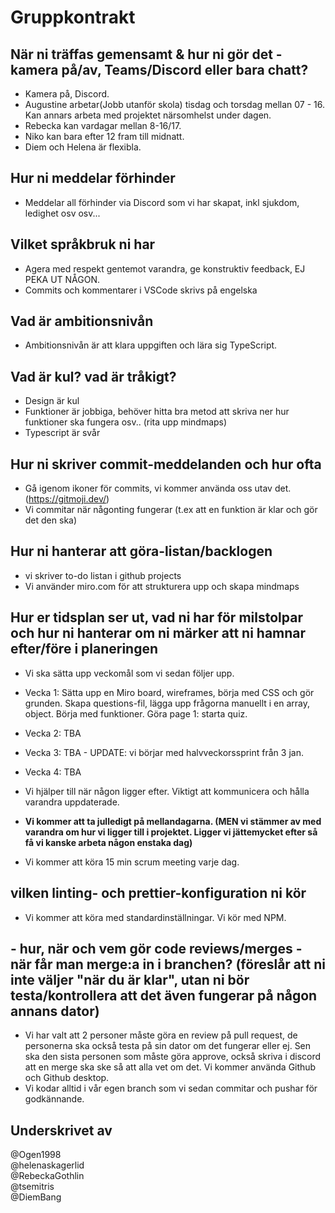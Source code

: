 # Gruppkontrakt

## När ni träffas gemensamt & hur ni gör det - kamera på/av, Teams/Discord eller bara chatt? 
- Kamera på, Discord.
- Augustine arbetar(Jobb utanför skola) tisdag och torsdag mellan 07 - 16. Kan annars arbeta med projektet närsomhelst under dagen.
- Rebecka kan vardagar mellan 8-16/17.
- Niko kan bara efter 12 fram till midnatt.
- Diem och Helena är flexibla.

## Hur ni meddelar förhinder
- Meddelar all förhinder via Discord som vi har skapat, inkl sjukdom, ledighet osv osv...

## Vilket språkbruk ni har
- Agera med respekt gentemot varandra, ge konstruktiv feedback, EJ PEKA UT NÅGON.
- Commits och kommentarer i VSCode skrivs på engelska

## Vad är ambitionsnivån
- Ambitionsnivån är att klara uppgiften och lära sig TypeScript.

## Vad är kul? vad är tråkigt?
- Design är kul
- Funktioner är jobbiga, behöver hitta bra metod att skriva ner hur funktioner ska fungera osv.. (rita upp mindmaps)
- Typescript är svår

## Hur ni skriver commit-meddelanden och hur ofta
- Gå igenom ikoner för commits, vi kommer använda oss utav det. (https://gitmoji.dev/)
- Vi commitar när någonting fungerar (t.ex att en funktion är klar och gör det den ska)

## Hur ni hanterar att göra-listan/backlogen
- vi skriver to-do listan i github projects
- Vi använder miro.com för att strukturera upp och skapa mindmaps

## Hur er tidsplan ser ut, vad ni har för milstolpar och hur ni hanterar om ni märker att ni hamnar efter/före i planeringen
- Vi ska sätta upp veckomål som vi sedan följer upp.
- Vecka 1: Sätta upp en Miro board, wireframes, börja med CSS och gör grunden. Skapa questions-fil, lägga upp frågorna manuellt i en array, object. Börja med funktioner. Göra page 1: starta quiz. 
- Vecka 2: TBA
- Vecka 3: TBA - UPDATE: vi börjar med halvveckorssprint från 3 jan. 
- Vecka 4: TBA

- Vi hjälper till när någon ligger efter. Viktigt att kommunicera och hålla varandra uppdaterade. 
- <strong>Vi kommer att ta julledigt på mellandagarna. (MEN vi stämmer av med varandra om hur vi ligger till i projektet. Ligger vi jättemycket efter så få vi kanske arbeta någon enstaka dag)</strong>
- Vi kommer att köra 15 min scrum meeting varje dag.

## vilken linting- och prettier-konfiguration ni kör
- Vi kommer att köra med standardinställningar. Vi kör med NPM.

## - hur, när och vem gör code reviews/merges - när får man merge:a in i branchen? (föreslår att ni inte väljer "när du är klar", utan ni bör testa/kontrollera att det även fungerar på någon annans dator)
- Vi har valt att 2 personer måste göra en review på pull request, de personerna ska också testa på sin dator om det fungerar eller ej. Sen ska den sista personen som måste göra approve, också skriva i discord att en merge ska ske så att alla vet om det. Vi kommer använda Github och Github desktop.
- Vi kodar alltid i vår egen branch som vi sedan commitar och pushar för godkännande. 

## Underskrivet av
@Ogen1998 <br>
@helenaskagerlid <br>
@RebeckaGothlin <br>
@tsemitris <br>
@DiemBang <br>
